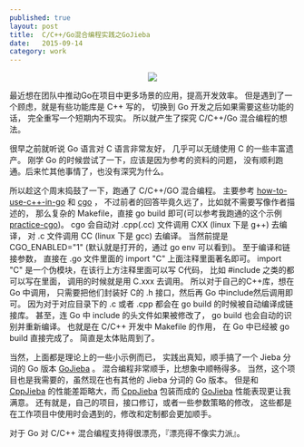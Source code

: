 ```yaml
---
published: true
layout: post
title:  C/C++/Go混合编程实践之GoJieba
date:   2015-09-14
category: work
---
```


<center>
<img src="http://7viirv.com1.z0.glb.clouddn.com/golang.jpg" class="photo"></img>
</center>

最近想在团队中推动Go在项目中更多场景的应用，提高开发效率。
但是遇到了一个顾虑，就是有些功能库是 C++ 写的，
切换到 Go 开发之后如果需要这些功能的话，
完全重写一个短期内不现实。
所以就产生了探究 C/C++/Go 混合编程的想法。

很早之前就听说 Go 语言对 C 语言非常友好，
几乎可以无缝使用 C 的一些丰富遗产。
刚学 Go 的时候尝试了一下，应该是因为参考的资料的问题，
没有顺利跑通。后来忙其他事情了，也没有深究为什么。

所以趁这个周末捣鼓了一下，跑通了 C/C++/GO 混合编程。
主要参考 [how-to-use-c++-in-go] 和 [cgo] ，
不过前者的回答毕竟久远了，比如就不需要写像作者描述的，
那么复杂的 Makefile，直接 go build 即可(可以参考我跑通的这个示例[practice-cgo])。
cgo 会自动对 .cpp(.cc) 文件调用 CXX (linux 下是 g++) 去编译，
对 .c 文件调用 CC (linux 下是 gcc) 去编译。
当然前提是 CGO_ENABLED="1" (默认就是打开的，通过 go env 可以看到)。
至于编译和链接参数，
直接在 .go 文件里面的 import "C" 上面注释里面著名即可。
import "C" 是一个伪模块，在该行上方注释里面可以写 C代码，
比如 #include 之类的都可以写在里面，
调用的时候就是用 C.xxx 去调用。
所以对于自己的C++库，想在 Go 中调用，
只需要把他们封装好 C的 .h 接口，然后再 Go 中include然后调用即可。
因为对于对应目录下的 .c 或者 .cpp 都会在 go build 的时候被自动编译成链接库。
甚至，连 Go 中 include 的头文件如果被修改了， 
go build 也会自动的识别并重新编译。
也就是在 C/C++ 开发中 Makefile 的作用，
在 Go 中已经被 go build 直接完成了。
简直是太体贴周到了。

当然，上面都是理论上的一些小示例而已，
实践出真知，顺手搞了一个 Jieba 分词的 Go 版本 [GoJieba] 。
混合编程非常顺手，比想象中顺畅得多。
当然，这个项目也是我需要的，虽然现在也有其他的 Jieba 分词的 Go 版本。
但是和 [CppJieba] 的性能差距略大，而 [CppJieba] 包装而成的 [GoJieba] 性能表现更让我满意。
还有就是，自己的项目，接口修订，或者一些参数策略的修改，
这些都是在工作项目中使用时会遇到的，修改和定制都会更加顺手。

对于 Go 对 C/C++ 混合编程支持得很漂亮，『漂亮得不像实力派』。

[GoJieba]:https://github.com/yanyiwu/gojieba
[CppJieba]:https://github.com/yanyiwu/cppjieba
[how-to-use-c++-in-go]:http://stackoverflow.com/questions/1713214/how-to-use-c-in-go
[cgo]:http://golang.org/cmd/cgo/
[practice-cgo]:https://github.com/yanyiwu/practice/tree/master/go/cgo/foo
